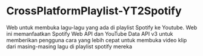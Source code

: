 # CrossPlatformPlaylist-YT2Spotify
Web untuk membuka lagu-lagu yang ada di playlist Spotify ke Youtube. Web ini memanfaatkan Spotify Web API dan YouTube Data API v3 untuk memberikan pengguna cara yang lebih cepat untuk membuka video klip dari masing-masing lagu di playlist spotify mereka
